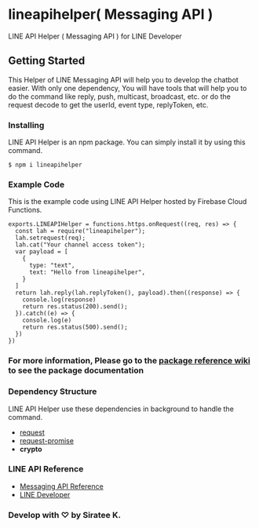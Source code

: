 # lineapihelper( Messaging API )
LINE API Helper ( Messaging API ) for LINE Developer

## Getting Started
This Helper of LINE Messaging API will help you to develop the chatbot easier. With only one dependency, You will have tools that will help you to do the command like reply, push, multicast, broadcast, etc. or do the request decode to get the userId, event type, replyToken, etc.

### Installing
LINE API Helper is an npm package. You can simply install it by using this command.
```
$ npm i lineapihelper
```

### Example Code
This is the example code using LINE API Helper hosted by Firebase Cloud Functions.
```
exports.LINEAPIHelper = functions.https.onRequest((req, res) => {
  const lah = require("lineapihelper");
  lah.setrequest(req);
  lah.cat("Your channel access token");
  var payload = [
    {
      type: "text",
      text: "Hello from lineapihelper",
    }
  ]
  return lah.reply(lah.replyToken(), payload).then((response) => {
    console.log(response)
    return res.status(200).send();
  }).catch((e) => {
    console.log(e)
    return res.status(500).send();
  })
})
```
### For more information, Please go to the [package reference wiki](https://github.com/sirateek/lineapihelper/wiki/Package-Reference) to see the package documentation

### Dependency Structure
LINE API Helper use these dependencies in background to handle the command.
* [request](https://www.npmjs.com/package/request)
* [request-promise](https://www.npmjs.com/package/request-promise)
* **crypto**

### LINE API Reference
* [Messaging API Reference](https://developers.line.biz/en/reference/messaging-api/)
* [LINE Developer](https://developers.line.biz)

### Develop with ♡ by Siratee K.
